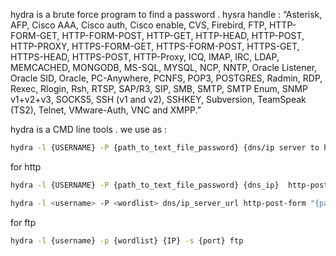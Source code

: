 hydra is a brute force program to find a password .
hysra handle : “Asterisk, AFP, Cisco AAA, Cisco auth, Cisco enable, CVS, Firebird, FTP, HTTP-FORM-GET, HTTP-FORM-POST, HTTP-GET, HTTP-HEAD, HTTP-POST, HTTP-PROXY, HTTPS-FORM-GET, HTTPS-FORM-POST, HTTPS-GET, HTTPS-HEAD, HTTPS-POST, HTTP-Proxy, ICQ, IMAP, IRC, LDAP, MEMCACHED, MONGODB, MS-SQL, MYSQL, NCP, NNTP, Oracle Listener, Oracle SID, Oracle, PC-Anywhere, PCNFS, POP3, POSTGRES, Radmin, RDP, Rexec, Rlogin, Rsh, RTSP, SAP/R3, SIP, SMB, SMTP, SMTP Enum, SNMP v1+v2+v3, SOCKS5, SSH (v1 and v2), SSHKEY, Subversion, TeamSpeak (TS2), Telnet, VMware-Auth, VNC and XMPP.”

hydra is a CMD line tools . we use as :

```bash
hydra -l {USERNAME} -P {path_to_text_file_password} {dns/ip server to hack} ssh -t {thread_number}

```

for http

```bash
hydra -l {USERNAME} -P {path_to_text_file_password} {dns_ip}  http-post-form "<path>:<login_credentials>:{text contains in response to prove that he failed}"

hydra -l <username> -P <wordlist> dns/ip_server_url http-post-form "{path_http_after_server_url}:username=^USER^&password=^PASS^:F=incorrect" -V
```

for ftp 

```bash 
hydra -l {username} -p {wordlist} {IP} -s {port} ftp
```